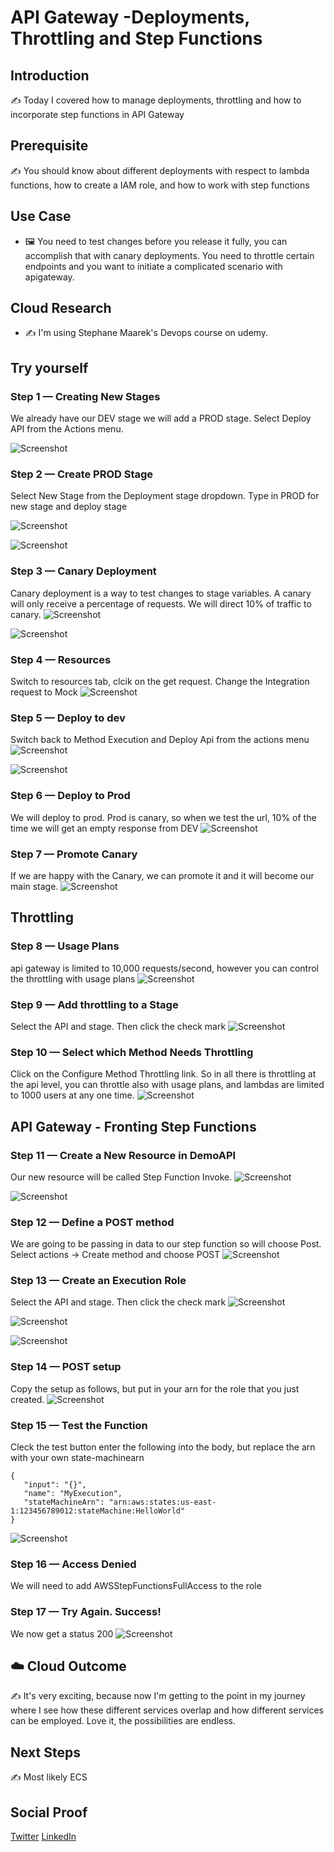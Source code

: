 # API Gateway -Deployments, Throttling and Step Functions
## Introduction

✍️ Today I covered how to manage deployments, throttling and how to incorporate step functions in API Gateway

## Prerequisite

✍️ You should know about different deployments with respect to lambda functions, how to create a IAM role, and how to work with step functions

## Use Case

- 🖼️ You need to test changes before you release it fully, you can accomplish that with canary deployments. You need to throttle certain endpoints and you want to initiate a complicated scenario with apigateway.

## Cloud Research

- ✍️ I'm using Stephane Maarek's Devops course on udemy.

## Try yourself

### Step 1 — Creating New Stages
We already have our DEV stage we will add a PROD stage. Select Deploy API from the Actions menu.

![Screenshot](step1-Deploy.png)

### Step 2 — Create PROD Stage
Select New Stage from the Deployment stage dropdown. Type in PROD for new stage and deploy stage

![Screenshot](step2-prod.png)

![Screenshot](step2a-web.png)

### Step 3 — Canary Deployment
Canary deployment is a way to test changes to stage variables. A canary will only receive a percentage of requests. We will direct 10% of traffic to canary.
![Screenshot](step3-canary.png)

![Screenshot](step3a-10perc.png)

### Step 4 — Resources
Switch to resources tab, clcik on the get request. Change the Integration request to Mock
![Screenshot](step4-mock.png)

### Step 5 — Deploy to dev
Switch back to Method Execution and Deploy Api from the actions menu
![Screenshot](step5-deploy.png)

![Screenshot](step5a-response.png)

### Step 6 — Deploy to Prod
We will deploy to prod. Prod is canary, so when we test the url, 10% of the time we will get an empty response from DEV
![Screenshot](step6-deploytoprod.png)

### Step 7 — Promote Canary
If we are happy with the Canary, we can promote it and it will become our main stage.
![Screenshot](step7-promote-canary.png)

## Throttling 
### Step 8 — Usage Plans
api gateway is limited to 10,000 requests/second, however you can control the throttling with usage plans
![Screenshot](step8-throttling.png)

### Step 9 — Add throttling to a Stage
Select the API and stage. Then click the check mark
![Screenshot](step9-add-to-stage.png)

### Step 10 — Select which Method Needs Throttling
Click on the Configure Method Throttling link.
So in all there is throttling at the api level, you can throttle also with usage plans, and lambdas are limited to 1000 users at any one time.
![Screenshot](step10-configure-throttling.png)

## API Gateway - Fronting Step Functions
### Step 11 — Create a New Resource in DemoAPI
Our new resource will be called Step Function Invoke.
![Screenshot](step11-create-resource.png)

![Screenshot](step11a-step-function-invoke.png)

### Step 12 — Define a POST method
We are going to be passing in data to our step function so will choose Post. Select actions -> Create method and choose POST
![Screenshot](step12-post-method.png)

### Step 13 — Create an Execution Role
Select the API and stage. Then click the check mark
![Screenshot](Step13-create-role.png)

![Screenshot](step13a-api-gateway-role.png)

![Screenshot](step13b-iam-role.png)

### Step 14 — POST setup
Copy the setup as follows, but put in your arn for the role that you just created.
![Screenshot](Step14-POST-setup.png)

### Step 15 — Test the Function
Cleck the test button enter the following into the body, but replace the arn with your own state-machinearn

```
{
   "input": "{}",
   "name": "MyExecution",
   "stateMachineArn": "arn:aws:states:us-east-1:123456789012:stateMachine:HelloWorld"
}
```
![Screenshot](step15-test.png)

### Step 16 — Access Denied
We will need to add AWSStepFunctionsFullAccess to the role

### Step 17 — Try Again. Success!
We now get a status 200
![Screenshot](step17-success.png)

## ☁️ Cloud Outcome

✍️ It's very exciting, because now I'm getting to the point in my journey where I see how these different services overlap and how different services can be employed. Love it, the possibilities are endless.

## Next Steps

✍️ Most likely ECS

## Social Proof

[Twitter](https://twitter.com/DemianJennings/status/1635062282165313536)
[LinkedIn](https://www.linkedin.com/posts/demian-jennings_100daysofcloud-aws-awscloud-activity-7040828535334215680-M0rB?utm_source=share&utm_medium=member_desktop)
